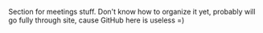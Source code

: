Section for meetings stuff. Don't know how to organize it yet, probably will go fully through site, cause GitHub here is useless =)